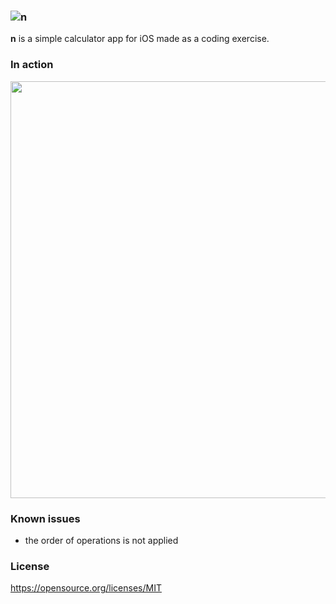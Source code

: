 ### ![n](https://twixes.com/n/icon.png)
**n** is a simple calculator app for iOS made as a coding exercise.

### In action
<img src="https://twixes.com/n/screen.png" height="667">

### Known issues
* the order of operations is not applied

### License
https://opensource.org/licenses/MIT
